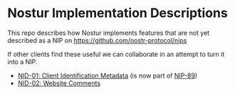# Nostur Implementation Descriptions

This repo describes how Nostur implements features that are not yet described as a NIP on https://github.com/nostr-protocol/nips

If other clients find these useful we can collaborate in an attempt to turn it into a NIP.



- [NID-01: Client Identification Metadata][nid1] (is now part of [NIP-89]([NIP-89](https://github.com/nostr-protocol/nips/blob/master/89.md)
))
- [NID-02: Website Comments][nid2]

[nid1]: 01.md
[nid2]: 02.md